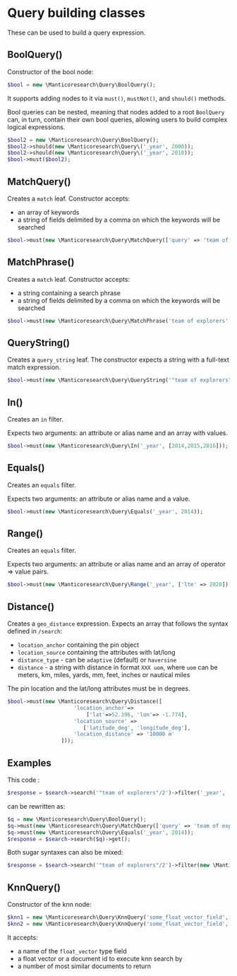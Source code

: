 # Query building classes

These can be used to build a query expression.

## BoolQuery()

Constructor of the bool node:
```php
$bool = new \Manticoresearch\Query\BoolQuery();
```

It supports adding nodes to it via `must()`, `mustNot()`, and `should()` methods.

Bool queries can be nested, meaning that nodes added to a root `BoolQuery` can, in turn, contain their own bool queries, allowing users to build complex logical expressions.

```php
$bool2 = new \Manticoresearch\Query\BoolQuery();
$bool2->should(new \Manticoresearch\Query\('_year', 2000));
$bool2->should(new \Manticoresearch\Query\('_year', 2010));
$bool->must($bool2);
```

## MatchQuery()

Creates a `match` leaf.
Constructor accepts:
- an array of keywords
- a string of fields delimited by a comma on which the keywords will be searched

 ```php
$bool->must(new \Manticoresearch\Query\MatchQuery(['query' => 'team of explorers', 'operator' => 'and'], 'title,content'));
```

## MatchPhrase()

Creates a `match` leaf.
Constructor accepts:
- a string containing a search phrase
- a string of fields delimited by a comma on which the keywords will be searched

 ```php
$bool->must(new \Manticoresearch\Query\MatchPhrase('team of explorers', 'title,content'));
```


## QueryString()

Creates a `query_string` leaf.
The constructor expects a string with a full-text match expression.


 ```php
$bool->must(new \Manticoresearch\Query\QueryString('"team of explorers"/2'));
```
## In()

Creates an `in` filter.

Expects two arguments: an attribute or alias name and an array with values.

 ```php
$bool->must(new \Manticoresearch\Query\In('_year', [2014,2015,2016]));
```

## Equals()

Creates an `equals` filter.

Expects two arguments: an attribute or alias name and a value.

 ```php
$bool->must(new \Manticoresearch\Query\Equals('_year', 2014));
```


## Range()

Creates an `equals` filter.

Expects two arguments: an attribute or alias name and an array of operator => value pairs.

 ```php
$bool->must(new \Manticoresearch\Query\Range('_year', ['lte' => 2020]));
```


## Distance()

Creates a `geo_distance` expression.
Expects an array that follows the syntax defined in `/search`:

- `location_anchor` containing the pin object
- `location_source` containing the attributes with lat/long
- `distance_type` -  can be `adaptive` (default) or `haversine`
- `distance` - a string with distance in format `XXX uom`, where `uom` can be meters, km, miles, yards, mm, feet, inches or nautical miles

The pin location and the lat/long attributes must be in degrees.

```php
$bool->must(new \Manticoresearch\Query\Distance([
                     'location_anchor'=>
                         ['lat'=>52.396, 'lon'=> -1.774],
                     'location_source' => 
                        ['latitude_deg', 'longitude_deg'],
                     'location_distance' => '10000 m'
                 ]));
```


## Examples

This code :
```php
$response = $search->search('"team of explorers"/2')->filter('_year', 'equals', 2014)->get();
```

can be rewritten as:
```php
$q = new \Manticoresearch\Query\BoolQuery();
$q->must(new \Manticoresearch\Query\MatchQuery(['query' => 'team of explorers', 'operator' => 'or'], '*'));
$q->must(new \Manticoresearch\Query\Equals('_year', 2014));
$response = $search->search($q)->get();
```

Both sugar syntaxes can also be mixed:

```php
$response = $search->search('"team of explorers"/2')->filter(new \Manticoresearch\Query\Equals('_year', 2014))->get();
```

## KnnQuery()

Constructor of the knn node:
```php
$knn1 = new \Manticoresearch\Query\KnnQuery('some_float_vector_field', [0.1, 0.45, 0.3], 5);
$knn2 = new \Manticoresearch\Query\KnnQuery('some_float_vector_field', 2, 5);
```
It accepts:
- a name of the `float_vector` type field
- a float vector or a document id to execute knn search by 
- a number of most similar documents to return

<!-- proofread -->